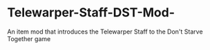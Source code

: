 # Telewarper-Staff-DST-Mod-
An item mod that introduces the Telewarper Staff to the Don't Starve Together game
